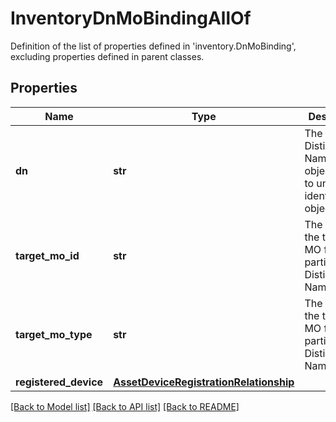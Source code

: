 # InventoryDnMoBindingAllOf

Definition of the list of properties defined in 'inventory.DnMoBinding', excluding properties defined in parent classes.
## Properties
Name | Type | Description | Notes
------------ | ------------- | ------------- | -------------
**dn** | **str** | The Distinguished Name for this object, used to uniquely identify this object. | [optional] [readonly] 
**target_mo_id** | **str** | The MO ID of the target MO for this particular Distinguished Name (dn). | [optional] [readonly] 
**target_mo_type** | **str** | The type of the target MO for this particular Distinguished Name (dn). | [optional] [readonly] 
**registered_device** | [**AssetDeviceRegistrationRelationship**](AssetDeviceRegistrationRelationship.md) |  | [optional] 

[[Back to Model list]](../README.md#documentation-for-models) [[Back to API list]](../README.md#documentation-for-api-endpoints) [[Back to README]](../README.md)


